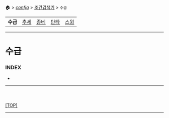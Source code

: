 🏠 > [_config_](../) > [조건검색기](./) > `수급`

<table>
  <tr>
    <td><b href="search01.md">수급</b></td>
    <td><a href="search02.md">추세</a></td>
    <td><a href="search03.md">종베</a></td>
    <td><a href="search04.md">단타</a></td>
    <td><a href="search05.md">스윙</a></td>
  </tr>
</table>

---
# 수급

### INDEX
- []()

---
### 

<br/>

[[TOP]](#index)

---